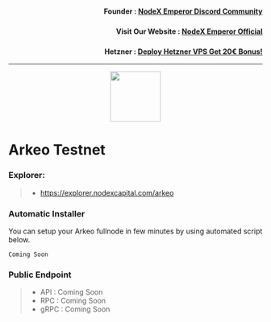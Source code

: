 <h3><p style="font-size:14px" align="right">Founder :
<a href="https://discord.gg/bDUAwZhqBb" target="_blank">NodeX Emperor Discord Community</a></p></h3>
<h3><p style="font-size:14px" align="right">Visit Our Website :
<a href="https://nodex.one" target="_blank">NodeX Emperor Official</a></p></h3>
<h3><p style="font-size:14px" align="right">Hetzner :
<a href="https://hetzner.cloud/?ref=bMTVi7dcwSgA" target="_blank">Deploy Hetzner VPS Get 20€ Bonus!</a></h3>
<hr>

<p align="center">
  <img height="100" height="auto" src="https://polkachu.com/images/chains/arkeo.png">
</p>

# Arkeo Testnet

### Explorer:
>-  https://explorer.nodexcapital.com/arkeo

### Automatic Installer
You can setup your Arkeo fullnode in few minutes by using automated script below.
```
Coming Soon
```
### Public Endpoint

>- API : Coming Soon
>- RPC : Coming Soon
>- gRPC : Coming Soon